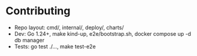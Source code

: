# Contributing

- Repo layout: cmd/, internal/, deploy/, charts/
- Dev: Go 1.24+, make kind-up, e2e/bootstrap.sh, docker compose up -d db manager
- Tests: go test ./..., make test-e2e
